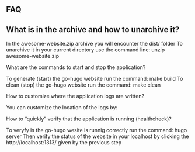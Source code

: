 ## FAQ

## What is in the archive and how to unarchive it?

In the awesome-website.zip archive you will encounter the dist/ folder
To unarchive it in your current directory use the command line: unzip awesome-website.zip

What are the commands to start and stop the application?

To generate (start) the go-hugo website run the command: make build
To clean (stop) the go-hugo website run the command: make clean

How to customize where the application logs are written?

You can customize the location of the logs by:

How to “quickly” verify that the application is running (healthcheck)?

To veryfy is the go-hugo wesite is runnig correctly run the command: hugo server
Then verify the status of the website in your localhost by clicking the
http://localhost:1313/ given by the previous step